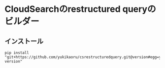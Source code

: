 # CloudSearchのrestructured queryのビルダー

## インストール

```shell script
pip install "git+https://github.com/yukikaoru/csrestructuredquery.git@version#egg=yukikaoru_csrestructuredquery-version"
```
